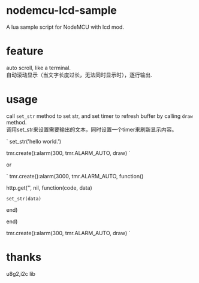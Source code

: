 # nodemcu-lcd-sample
A lua sample script for NodeMCU with lcd mod.  

# feature
auto scroll, like a terminal.  
自动滚动显示（当文字长度过长，无法同时显示时），逐行输出. 

# usage
call `set_str` method to set str, and set timer to refresh buffer by calling `draw` method.  
调用set_str来设置需要输出的文本，同时设置一个timer来刷新显示内容。  

`
set_str('hello world.')

tmr.create():alarm(300, tmr.ALARM_AUTO, draw) 
`

or

`
tmr.create():alarm(3000, tmr.ALARM_AUTO, function()

  http.get('', nil, function(code, data)
  
    set_str(data)
    
  end)
  
end)

tmr.create():alarm(300, tmr.ALARM_AUTO, draw) 
`

# thanks
u8g2,i2c lib
